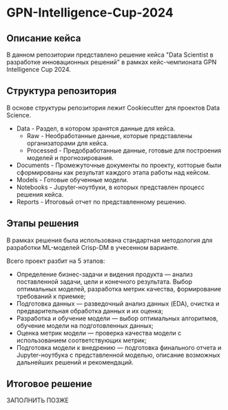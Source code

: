 # GPN-Intelligence-Cup-2024
## Описание кейса

В данном репозитории представлено решение кейса "Data Scientist в разработке инновационных решений" в рамках кейс-чемпионата GPN Intelligence Cup 2024. 


## Структура репозитория

В основе структуры репозитория лежит Cookiecutter для проектов Data Science.

- Data - Раздел, в котором зранятся данные для кейса.
  - Raw - Необработанные данные, которые представлены организаторами для кейса.
  - Processed - Предобработанные данные, готовые для построения моделей и прогнозирования. 
- Documents - Промежуточные документы по проекту, котторые были сформированы как результат каждого этапа работы над кейсом.
- Models - Готовые обученные модели.  
- Notebooks - Jupyter-ноутбуки, в которых представлен процесс решения кейса.
- Reports - Итоговый отчет по представленному решению. 

## Этапы решения

В рамках решения была использована стандартная методология для разработки ML-моделей Crisp-DM в учесенном варианте. 

Всего проект разбит на 5 этапов:
- Определение бизнес-задачи и видения продукта — анализ поставленной задачи, цели и конечного результата. Выбор оптимальных моделей, разработка метрик качества, формирование требований к приемке;
- Подготовка данных — разведочный анализ данных (EDA), очистка и предварительная обработка данных и их оценка;
- Разработка и обучение модели — выбор оптимальных алгоритмов, обучение модели на подготовленных данных;
- Оценка метрик модели — проверка качества модели с использованием соответствующих метрик;
- Подготовка модели к внедрению — подготовка финального отчета и Jupyter-ноутбука с представленной моделью, описание возможных дальнейших решений и рекомендаций.

## Итоговое решение

ЗАПОЛНИТЬ ПОЗЖЕ
